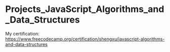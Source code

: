 # Projects_JavaScript_Algorithms_and_Data_Structures
My certification: https://www.freecodecamp.org/certification/shengxu/javascript-algorithms-and-data-structures
